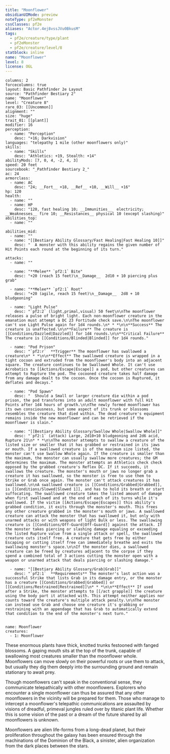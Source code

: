 ```yaml
---
title: "Moonflower"
obsidianUIMode: preview
noteType: pf2eMonster
cssClasses: pf2e
aliases: "Actor.4ej8vssJVu0BkusM" 
tags:
  - pf2e/creature/type/plant
  - pf2eMonster
  - pf2e/creature/level/8
statblock: inline
name: "Moonflower"
level: 8
license: OGL
---
```


```statblock
columns: 2
forcecolumns: true
layout: Basic Pathfinder 2e Layout
source: "Pathfinder Bestiary 2"
name: "Moonflower"
level: "Creature 8"
rare_03: [[Uncommon]]
alignment: ""
size: "huge"
trait_01: [[plant]]
modifier: 16
perception:
  - name: "Perception"
    desc: "+16; Darkvision"
languages: "telepathy 1 mile (other moonflowers only)"
skills:
  - name: "Skills"
    desc: "Athletics: +19, Stealth: +14"
abilityMods: [7, 0, 4, -2, 4, 3]
speed: 20 feet
sourcebook: "_Pathfinder Bestiary 2_"
ac: 24
armorclass:
  - name: AC
    desc: "24; __Fort__ +18, __Ref__ +10, __Will__ +16"
hp: 120
health:
  - name: ""
  - name: HP
    desc: "120, fast healing 10; __Immunities__  electricity; __Weaknesses__ fire 10; __Resistances__ physical 10 (except slashing)"
abilities_top:
  - name: ""

abilities_mid:
  - name: ""
  - name: "[[Bestiary Ability Glossary/Fast Healing|Fast Healing 10]]"
    desc: "  A monster with this ability regains the given number of Hit Points each round at the beginning of its turn."

attacks:
  - name: ""

  - name: "**Melee** `pf2:1` Bite"
    desc: "+20 (reach 15 feet)\n__Damage__  2d10 + 10 piercing plus grab"

  - name: "**Melee** `pf2:1` Root"
    desc: "+20 (agile, reach 15 feet)\n__Damage__  2d8 + 10 bludgeoning"

  - name: "Light Pulse"
    desc: "`pf2:2` (light,primal,visual) 50 feet\n\nThe moonflower releases a pulse of bright light. Each non-moonflower creature in the emanation must attempt a DC 23 Fortitude check save.\n\nThe moonflower can't use Light Pulse again for 1d4 rounds.\n* * *\n\n**Success** The creature is unaffected.\n\n**Failure** The creature is [[Conditions/Dazzled|Dazzled]] for 1d4 rounds.\n\n**Critical Failure** The creature is [[Conditions/Blinded|Blinded]] for 1d4 rounds."

  - name: "Pod Prison"
    desc: "`pf2:r`  **Trigger** The moonflower has swallowed a creature\n* * *\n\n**Effect** The swallowed creature is wrapped in a tight cocoon and extruded from the moonflower's body into an adjacent square. The creature continues to be Swallowed Whole. It can't use Acrobatics to [[Actions/Escape|Escape]] a pod, but other creatures can attempt to Rupture the pod. The cocooned creature takes half damage from any damage dealt to the cocoon. Once the cocoon is Ruptured, it deflates and decays."

  - name: "Pod Spawn"
    desc: "  Should a Small or larger creature die within a pod prison, the pod transforms into an adult moonflower with full Hit Points after 1d4 hours of growth.\n\nThe newly formed moonflower has its own consciousness, but some aspect of its trunk or blossoms resembles the creature that died within. The dead creature's equipment remains inside the new moonflower and can be retrieved if the moonflower is slain."

  - name: "[[Bestiary Ability Glossary/Swallow Whole|Swallow Whole]]"
    desc: "`pf2:1` (attack) Large, 2d10+10 bludgeoning and 2d6 acid, Rupture 21\n* * *\n\nThe monster attempts to swallow a creature of the listed size or smaller that it has grabbed or restrained in its jaws or mouth. If a swallowed creature is of the maximum size listed, the monster can't use Swallow Whole again. If the creature is smaller than the maximum, the monster can usually swallow more creatures; the GM determines the maximum. The monster attempts an Athletics check check opposed by the grabbed creature's Reflex DC. If it succeeds, it swallows the creature. The monster's mouth or jaws no longer grab a creature it has swallowed, so the monster is free to use them to Strike or Grab once again. The monster can't attack creatures it has swallowed.\n\nA swallowed creature is [[Conditions/Grabbed|Grabbed]], is [[Conditions/Slowed|Slowed 1]], and has to hold its breath or start suffocating. The swallowed creature takes the listed amount of damage when first swallowed and at the end of each of its turns while it's swallowed. If the victim [[Actions/Escape|Escapes]] this ability's grabbed condition, it exits through the monster's mouth. This frees any other creature grabbed in the monster's mouth or jaws. A swallowed creature can attack the monster that has swallowed it, but only with unarmed attacks or with weapons of light Bulk or less. The swallowing creature is [[Conditions/Off-Guard|Off-Guard]] against the attack. If the monster takes piercing or slashing damage equaling or exceeding the listed Rupture value from a single attack or spell, the swallowed creature cuts itself free. A creature that gets free by either Escaping or cutting itself free can immediately breathe and exits the swallowing monster's space.\n\nIf the monster dies, a swallowed creature can be freed by creatures adjacent to the corpse if they spend a combined total of 3 actions cutting the monster open with a weapon or unarmed attack that deals piercing or slashing damage."

  - name: "[[Bestiary Ability Glossary/Grab|Grab]]"
    desc: "`pf2:1`  **Requirements** The monster's last action was a successful Strike that lists Grab in its damage entry, or the monster has a creature [[Conditions/Grabbed|Grabbed]] or [[Conditions/Restrained|Restrained]]\n* * *\n\n**Effect** If used after a Strike, the monster attempts to [[/act grapple]] the creature using the body part it attacked with. This attempt neither applies nor counts toward the creature's multiple attack penalty.\n\nThe monster can instead use Grab and choose one creature it's grabbing or restraining with an appendage that has Grab to automatically extend that condition to the end of the monster's next turn."
 
```

```encounter-table
name: Moonflower
creatures:
  - 1: Moonflower
```



These enormous plants have thick, knotted trunks festooned with fanged blossoms. A gaping mouth sits at the top of the trunk, capable of swallowing most creatures smaller than the moonflower whole. Moonflowers can move slowly on their powerful roots or use them to attack, but usually they dig them deeply into the surrounding ground and remain stationary to await prey.

Though moonflowers can't speak in the conventional sense, they communicate telepathically with other moonflowers. Explorers who encounter a single moonflower can thus be assured that any other moonflowers in the vicinity will be prepared for them. Those who manage to intercept a moonflower's telepathic communications are assaulted by visions of dreadful, primeval jungles ruled over by titanic plant life. Whether this is some vision of the past or a dream of the future shared by all moonflowers is unknown.

Moonflowers are alien life-forms from a long-dead planet, but their proliferation throughout the galaxy has been ensured through the machinations of the Dominion of the Black, a sinister, alien organization from the dark places between the stars.
